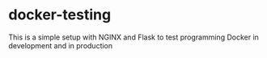 # docker-testing

This is a simple setup with NGINX and Flask to test programming Docker in development and in production